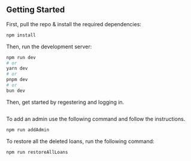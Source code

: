 ## Getting Started

First, pull the repo & install the required dependencies:

```bash
npm install
```

Then, run the development server:

```bash
npm run dev
# or
yarn dev
# or
pnpm dev
# or
bun dev
```

Then, get started by regestering and logging in.

```

```

To add an admin use the following command and follow the instructions.

```bash
npm run addAdmin
```

To restore all the deleted loans, run the following command:

```bash
npm run restoreAllLoans
```
